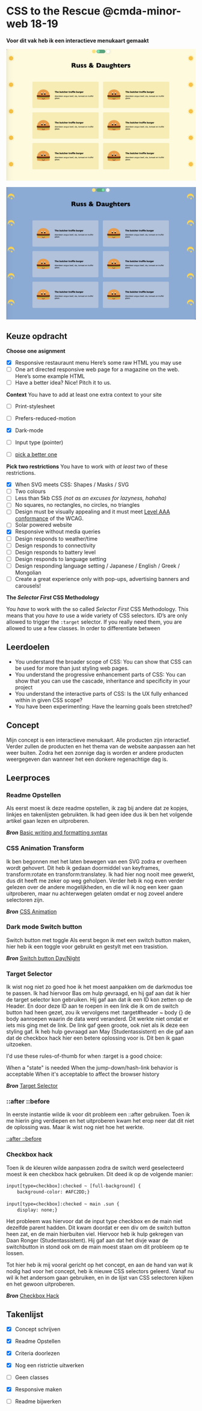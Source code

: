 # CSS to the Rescue @cmda-minor-web 18-19

**Voor dit vak heb ik een interactieve menukaart gemaakt**

![Front-page](img/lightmode.png)

![Front-page](img/darkmode.png)

## Keuze opdracht

**Choose one asignment**
- [x] Responsive restauraunt menu Here’s some raw HTML you may use
- [ ] One art directed responsive web page for a magazine on the web. Here’s some example HTML
- [ ] Have a better idea? Nice! Pitch it to us.

**Context**
You have to add at least one extra context to your site

- [ ] Print-stylesheet
- [ ] Prefers-reduced-motion
- [x] Dark-mode
- [ ] Input type (pointer)
- [ ] <a href="https://developer.mozilla.org/en-US/docs/Web/CSS/Media_Queries/Using_media_queries">pick a better one</a>


**Pick two restrictions**
You have to work with _at least_ two of these restrictions.

- [x] When SVG meets CSS: Shapes / Masks / SVG
- [ ] Two colours
- [ ] Less than 5kb CSS *(not as an excuses for lazyness, hahaha)*
- [ ] No squares, no rectangles, no circles, no triangles
- [ ] Design must be visually appealing and it must meet <a href="https://www.w3.org/TR/WCAG20/#guidelines">Level AAA conformance</a> of the WCAG.
- [ ] Solar powered website
- [x] Responsive without media queries
- [ ] Design responds to weather/time
- [ ] Design responds to connectivity
- [ ] Design responds to battery level
- [ ] Design responds to language setting
- [ ] Design responding language setting / Japanese / English / Greek / Mongolian
- [ ] Create a great experience only with pop-ups, advertising banners and carousels!

**The *Selector First* CSS Methodology**

You _have_ to work with the so called *Selector First* CSS Methodology. This means that you _have to_ use a wide variety of CSS selectors. ID’s are only allowed to trigger the `:target` selector. If you really need them, you are allowed to use a few classes. In order to differentiate between 

## Leerdoelen
- You understand the broader scope of CSS: You can show that CSS can be used for more than just styling web pages.
- You understand the progressive enhancement parts of CSS: You can show that you can use the cascade, inheritance and specificity in your project
- You understand the interactive parts of CSS: Is the UX fully enhanced within in given CSS scope?
- You have been experimenting: Have the learning goals been stretched?

## Concept
Mijn concept is een interactieve menukaart. Alle producten zijn interactief. Verder zullen de producten en het thema van de website aanpassen aan het weer buiten. Zodra het een zonnige dag is worden er andere producten weergegeven dan wanneer het een donkere regenachtige dag is. 

## Leerproces

### Readme Opstellen
Als eerst moest ik deze readme opstellen, ik zag bij andere dat ze kopjes, linkjes en takenlijsten gebruikten. Ik had geen idee dus ik ben het volgende artikel gaan lezen en uitproberen.

***Bron*** 
[Basic writing and formatting syntax ](https://help.github.com/en/github/writing-on-github/basic-writing-and-formatting-syntax#paragraphs)

### CSS Animation Transform
Ik ben begonnen met het laten bewegen van een SVG zodra er overheen wordt gehovert. Dit heb ik gedaan doormiddel van keyframes, transform:rotate en transform:translatey. Ik had hier nog nooit mee gewerkt, dus dit heeft me zeker op weg geholpen. Verder heb ik nog even verder gelezen over de andere mogelijkheden, en die wil ik nog een keer gaan uitproberen, maar nu achterwegen gelaten omdat er nog zoveel andere selectoren zijn. 

***Bron*** 
[CSS Animation](https://css-tricks.com/almanac/properties/a/animation/)

### Dark mode Switch button
Switch button met toggle
Als eerst begon ik met een switch button maken, hier heb ik een toggle voor gebruikt en gestylt met een trasistion. 

***Bron***
[Switch button Day/Night](https://codepen.io/AngelaVelasquez/pen/cihEG)

### Target Selector
Ik wist nog niet zo goed hoe ik het moest aanpakken om de darkmodus toe te passen. Ik had hiervoor Bas om hulp gevraagd, en hij gaf aan dat ik hier de target selector kon gebruiken. Hij gaf aan dat ik een ID kon zetten op de Header. En door deze ID aan te roepen in een link die ik om de switch button had heen gezet, zou ik vervolgens met :target#header ~ body {} de body aanroepen waarin de data werd veranderd. Dit werkte niet omdat er iets mis ging met de link. De link gaf geen groote, ook niet als ik deze een styling gaf. Ik heb hulp gevraagd aan May (Studentassistent) en die gaf aan dat de checkbox hack hier een betere oplossing voor is. Dit ben ik gaan uitzoeken. 

I'd use these rules-of-thumb for when :target is a good choice:

When a "state" is needed
When the jump-down/hash-link behavior is acceptable
When it's acceptable to affect the browser history

***Bron*** 
[Target Selector](https://css-tricks.com/almanac/selectors/t/target/)

### ::after ::before
In eerste instantie wilde ik voor dit probleem een ::after gebruiken. Toen ik me hierin ging verdiepen en het uitproberen kwam het erop neer dat dit niet de oplossing was. Maar ik wist nog niet hoe het werkte.

[::after ::before](https://css-tricks.com/almanac/selectors/a/after-and-before/)

### Checkbox hack
Toen ik de kleuren wilde aanpassen zodra de switch werd geselecteerd moest ik een checkbox hack gebruiken. Dit deed ik op de volgende manier: 
    
    input[type=checkbox]:checked ~ [full-background] {
        background-color: #AFC2DD;}

    input[type=checkbox]:checked ~ main .sun {
        display: none;}  

  Het probleem was hiervoor dat de input type checkbox en de main niet dezelfde parent hadden. Dit kwam doordat er een div om de switch button heen zat, en de main hierbuiten viel. Hiervoor heb ik hulp gekregen van  Daan Ronger (Studentassistent). Hij gaf aan dat het divje waar de switchbutton in stond ook om de main moest staan om dit probleem op te lossen.   

  Tot hier heb ik mij vooral gericht op het concept, en aan de hand van wat ik nodig had voor het concept, heb ik nieuwe CSS selectors geleerd. Vanaf nu wil ik het andersom gaan gebruiken, en in de lijst van CSS selectoren kijken en het gewoon uitproberen.  

***Bron*** 
[Checkbox Hack](https://codepen.io/JiveDig/pen/jbdJXR/)

## Takenlijst
- [x] Concept schrijven
- [x] Readme Opstellen
- [x] Criteria doorlezen
- [x] Nog een ristrictie uitwerken
- [ ] Geen classes
- [x] Responsive maken
- [ ] Readme bijwerken




